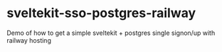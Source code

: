 # sveltekit-sso-postgres-railway
Demo of how to get a simple sveltekit + postgres single signon/up with railway hosting
